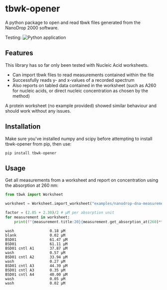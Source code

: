 # tbwk-opener
A python package to open and read tbwk files generated from the NanoDrop 2000 software.

Testing: ![Python application](https://github.com/Gillingham-Lab/tbwk-opener/workflows/Python%20application/badge.svg)

## Features
This library has so far only been tested with Nucleic Acid worksheets.

- Can import tbwk files to read measurements contained within the file
- Successfully reads y- and x-values of a recorded spectrum
- Also reports on tabled data contained in the worksheet (such as A260 for nucleic acids, 
or direct nucleic concentration as chosen by the method)

A protein worksheet (no example provided) showed similar behaviour and should work without any issues.

## Installation

Make sure you've installed numpy and scipy before attempting to install tbwk-opener from pip, then use:

```shell script
pip install tbwk-opener
```

## Usage

Get all measurements from a worksheet and report on concentration using the absorption at 260 nm:

```python
from tbwk import Worksheet

worksheet = Worksheet.import_worksheet("examples/nanodrop-dna-measurements-01.twbk")

factor = (2.05 + 2.30)/2 # μM per absorption unit
for measurement in worksheet:
    print(f"{measurement.title:20}{measurement.get_absorption_at(260)*factor:.2f} μM")
```

```text
wash                0.18 μM
blank               0.02 μM
BSD01               61.47 μM
BSD01               61.11 μM
BSD01 cntl A1       37.87 μM
wash                0.57 μM
BSD01 cntl A2       33.94 μM
wash                0.27 μM
BSD01 cntl A3       44.39 μM
BSD01 cntl A3       0.35 μM
BSD01 cntl A4       40.00 μM
wash                0.05 μM
wash                0.02 μM
```
